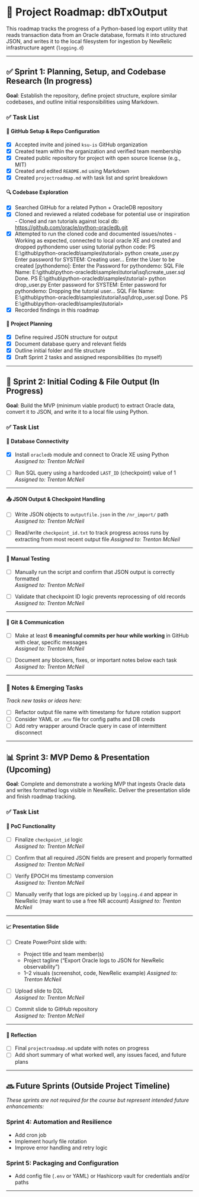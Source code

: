 # 📍 Project Roadmap: dbTxOutput

This roadmap tracks the progress of a Python-based log export utility that reads transaction data from an Oracle database, formats it into structured JSON, and writes it to the local filesystem for ingestion by NewRelic infrastructure agent (`logging.d`)

---

## ✅ Sprint 1: Planning, Setup, and Codebase Research (In progress)

**Goal**: Establish the repository, define project structure, explore similar codebases, and outline initial responsibilities using Markdown.

### ✅ Task List

#### 📁 GitHub Setup & Repo Configuration
- [x] Accepted invite and joined `ksu-is` GitHub organization  
- [x] Created team within the organization and verified team membership  
- [x] Created public repository for project with open source license (e.g., MIT)  
- [x] Created and edited `README.md` using Markdown  
- [x] Created `projectroadmap.md` with task list and sprint breakdown  

#### 🔍 Codebase Exploration
- [x] Searched GitHub for a related Python + OracleDB repository  
- [x] Cloned and reviewed a related codebase for potential use or inspiration
      - Cloned and ran tutorials against local db:  https://github.com/oracle/python-oracledb.git
- [x] Attempted to run the cloned code and documented issues/notes
      - Working as expected, connected to local oracle XE and created and dropped pythondemo user using tutorial python code:
      PS E:\github\python-oracledb\samples\tutorial> python create_user.py
Enter password for SYSTEM: 
Creating user...
Enter the User to be created [pythondemo]:
Enter the Password for pythondemo:
SQL File Name:  E:\github\python-oracledb\samples\tutorial\sql\create_user.sql
Done.
PS E:\github\python-oracledb\samples\tutorial> python drop_user.py
Enter password for SYSTEM:
Enter password for pythondemo:
Dropping the tutorial user...
SQL File Name:  E:\github\python-oracledb\samples\tutorial\sql\drop_user.sql
Done.
PS E:\github\python-oracledb\samples\tutorial>
- [x] Recorded findings in this roadmap  

#### 🧠 Project Planning
- [x] Define required JSON structure for output
- [x] Document database query and relevant fields
- [x] Outline initial folder and file structure
- [x] Draft Sprint 2 tasks and assigned responsibilities (to myself)

---

## 🧩 Sprint 2: Initial Coding & File Output (In Progress)

**Goal**: Build the MVP (minimum viable product) to extract Oracle data, convert it to JSON, and write it to a local file using Python.

### ✅ Task List

#### 🔌 Database Connectivity
- [x] Install `oracledb` module and connect to Oracle XE using Python  
  _Assigned to: Trenton McNeil_

- [ ] Run SQL query using a hardcoded `LAST_ID` (checkpoint) value of 1
  _Assigned to: Trenton McNeil_

---

#### 📤 JSON Output & Checkpoint Handling
- [ ] Write JSON objects to `outputfile.json` in the `/nr_import/` path  
  _Assigned to: Trenton McNeil_

- [ ] Read/write `checkpoint_id.txt` to track progress across runs by extracting from most recent output file
  _Assigned to: Trenton McNeil_

---

#### 🧪 Manual Testing
- [ ] Manually run the script and confirm that JSON output is correctly formatted  
  _Assigned to: Trenton McNeil_

- [ ] Validate that checkpoint ID logic prevents reprocessing of old records  
  _Assigned to: Trenton McNeil_

---

#### 💬 Git & Communication
- [ ] Make at least **6 meaningful commits per hour while working** in GitHub with clear, specific messages  
  _Assigned to: Trenton McNeil_

- [ ] Document any blockers, fixes, or important notes below each task  
  _Assigned to: Trenton McNeil_

---

### 📌 Notes & Emerging Tasks
_Track new tasks or ideas here:_
- [ ] Refactor output file name with timestamp for future rotation support  
- [ ] Consider YAML or `.env` file for config paths and DB creds  
- [ ] Add retry wrapper around Oracle query in case of intermittent disconnect  

---

## 📊 Sprint 3: MVP Demo & Presentation (Upcoming)

**Goal**: Complete and demonstrate a working MVP that ingests Oracle data and writes formatted logs visible in NewRelic. Deliver the presentation slide and finish roadmap tracking.

### ✅ Task List

#### 🚀 PoC Functionality
- [ ] Finalize `checkpoint_id` logic  
  _Assigned to: Trenton McNeil_

- [ ] Confirm that all required JSON fields are present and properly formatted  
  _Assigned to: Trenton McNeil_

- [ ] Verify EPOCH ms timestamp conversion  
  _Assigned to: Trenton McNeil_

- [ ] Manually verify that logs are picked up by `logging.d` and appear in NewRelic (may want to use a free NR account)
  _Assigned to: Trenton McNeil_

---

#### 📈 Presentation Slide
- [ ] Create PowerPoint slide with:
  - Project title and team member(s)  
  - Project tagline (“Export Oracle logs to JSON for NewRelic observability”)  
  - 1–2 visuals (screenshot, code, NewRelic example)
  _Assigned to: Trenton McNeil_

- [ ] Upload slide to D2L  
  _Assigned to: Trenton McNeil_

- [ ] Commit slide to GitHub repository  
  _Assigned to: Trenton McNeil_

---

#### 📓 Reflection
- [ ] Final `projectroadmap.md` update with notes on progress  
- [ ] Add short summary of what worked well, any issues faced, and future plans  

---

## 🔜 Future Sprints (Outside Project Timeline)

_These sprints are not required for the course but represent intended future enhancements:_

### Sprint 4: Automation and Resilience
- Add cron job  
- Implement hourly file rotation  
- Improve error handling and retry logic

### Sprint 5: Packaging and Configuration
- Add config file (`.env` or YAML) or Hashicorp vault for credentials and/or paths  

---
